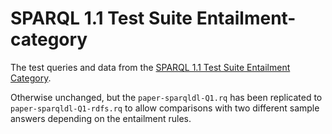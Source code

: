# SPARQL 1.1 Test Suite Entailment-category

The test queries and data from the
[SPARQL 1.1 Test Suite Entailment Category](http://www.w3.org/2009/sparql/implementations/).

Otherwise unchanged, but the `paper-sparqldl-Q1.rq` has been
replicated to `paper-sparqldl-Q1-rdfs.rq` to allow comparisons with
two different sample answers depending on the entailment rules.
